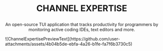 # <p align="center">CHANNEL EXPERTISE</p>
<p align="center">An open-source TUI application that tracks productivity for programmers by monitoring active coding IDEs, text editors and more.</p>
![ChannelExpertisePreviewText](https://github.com/user-attachments/assets/4b04b5de-ebfa-4a26-b1fe-fa7f6b3730c5)







